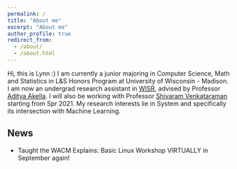 ```yaml
---
permalink: /
title: "About me"
excerpt: "About me"
author_profile: true
redirect_from: 
  - /about/
  - /about.html
---
```


Hi, this is Lynn :) I am currently a junior majoring in Computer Science, Math and Statistics in L&S Honors Program at University of Wisconsin - Madison. I am now an undergrad research assistant in [WISR](https://wisr.cs.wisc.edu/), advised by Professor [Aditya Akella](http://pages.cs.wisc.edu/~akella/). I will also be working with Professor [Shivaram Venkataraman](https://shivaram.org/) starting from Spr 2021. My research interests lie in System and specifically its intersection with Machine Learning. 


News
---
* Taught the WACM Explains: Basic Linux Workshop VIRTUALLY in September again! 